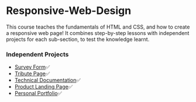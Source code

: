# Responsive-Web-Design

This course teaches the fundamentals of HTML and CSS, and how to create a responsive web page! It combines step-by-step lessons with independent projects for each sub-section, to test the knowledge learnt.

### Independent Projects
- [Survey Form](./1.5_Survey-Form/)✅
- [Tribute Page](./2.5_Tribute-Page/)✅
- [Technical Documentation](./3.4_Technical-Documentation/)✅
- [Product Landing Page](./4.3_Product-Landing-Page/)✅
- [Personal Portfolio](./5.3_Personal-Portfolio/)✅